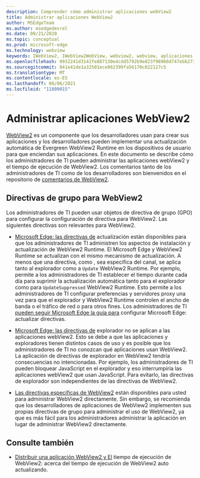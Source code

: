 ```yaml
---
description: Comprender cómo administrar aplicaciones webView2
title: Administrar aplicaciones WebView2
author: MSEdgeTeam
ms.author: msedgedevrel
ms.date: 09/21/2020
ms.topic: conceptual
ms.prod: microsoft-edge
ms.technology: webview
keywords: IWebView2, IWebView2WebView, webview2, webview, aplicaciones de win32, win32, edge, ICoreWebView2, ICoreWebView2Host, control de explorador, html perimetral, empresa, directiva de grupo, capacidad de administración
ms.openlocfilehash: 0932241d3141fe887130e4cdd5792b9e823f98960d747ebb273be2b61e10a560
ms.sourcegitcommit: 841e41de1a32501ece862399fa56170c022127c5
ms.translationtype: MT
ms.contentlocale: es-ES
ms.lasthandoff: 08/06/2021
ms.locfileid: "11809015"
---
```

# <a name="managing-webview2-applications"></a>Administrar aplicaciones WebView2  

[WebView2][WebView2Landing] es un componente que los desarrolladores usan para crear sus aplicaciones y los desarrolladores pueden implementar una actualización automática de Evergreen WebView2 Runtime en los dispositivos de usuario para que enciendan sus aplicaciones.  En este documento se describe cómo los administradores de TI pueden administrar las aplicaciones webView2 y el tiempo de ejecución de WebView2.  Los comentarios tanto de los administradores de TI como de los desarrolladores son bienvenidos en el repositorio de [comentarios de WebView2][GithubMicrosoftedgeWebviewfeddback].  


## <a name="group-policies-for-webview2"></a>Directivas de grupo para WebView2  

Los administradores de TI pueden usar objetos de directiva de grupo \(GPO\) para configurar la configuración de directiva para WebView2.  Las siguientes directivas son relevantes para WebView2.

*   [Microsoft Edge: las directivas de][EdgeUpdatePolicies] actualización están disponibles para que los administradores de TI administren los aspectos de instalación y actualización de WebView2 Runtime.  El Microsoft Edge y WebView2 Runtime se actualizan con el mismo mecanismo de actualización.  A menos que una directiva, como , sea específica del canal, se aplica tanto al explorador como a `Update` WebView2 Runtime.  Por ejemplo, permite a los administradores de TI establecer el tiempo durante cada día para suprimir la actualización automática tanto para el explorador como para `UpdateSuppressed` WebView2 Runtime.  Esto permite a los administradores de TI configurar preferencias y servidores proxy una vez para que el explorador y WebView2 Runtime controlen el ancho de banda o el tráfico de red o para otros fines.  Los administradores de TI [pueden seguir Microsoft Edge la guía para][ConfigureMicrosoftEdge] configurar Microsoft Edge: actualizar directivas.  

*   [Microsoft Edge: las directivas de][EdgeBrowserPolicies] explorador no se aplican a las aplicaciones webView2.  Esto se debe a que las aplicaciones y exploradores tienen distintos casos de uso y es posible que los administradores de TI no conozcan qué aplicaciones usan WebView2.  La aplicación de directivas de explorador en WebView2 tendría consecuencias no intencionadas.  Por ejemplo, los administradores de TI pueden bloquear JavaScript en el explorador y eso interrumpiría las aplicaciones webView2 que usan JavaScript.  Para evitarlo, las directivas de explorador son independientes de las directivas de WebView2.

*   [Las directivas específicas de WebView2][WebView2Policies] están disponibles para usted<!--dev, or admin?--> para administrar WebView2 directamente.  Sin embargo, se recomienda que los desarrolladores de aplicaciones de WebView2 implementen sus propias directivas de grupo para administrar el uso de WebView2, ya que es más fácil para los administradores administrar la aplicación en lugar de administrar WebView2 directamente.  


## <a name="see-also"></a>Consulte también

*  [Distribuir una aplicación WebView2 y El][Webview2ConceptsDistribution] tiempo de ejecución de WebView2: acerca del tiempo de ejecución de WebView2 auto actualizando.


<!-- links -->
[Webview2ConceptsDistribution]: ./distribution.md "Distribuir una aplicación WebView2 y el motor de ejecución de WebView2 | Microsoft Docs"  
[WebView2Landing]: ../index.md "Introducción a Microsoft Edge WebView2 (versión preliminar) | Microsoft Docs"  
<!-- external links -->
[EdgeUpdatePolicies]: /deployedge/microsoft-edge-update-policies "Microsoft Edge: actualizar directivas | Microsoft Docs"  
[EdgeBrowserPolicies]: /deployedge/microsoft-edge-policies "Microsoft Edge: directivas de explorador | Microsoft Docs"  
[ConfigureMicrosoftEdge]: /deployedge/configure-microsoft-edge "Configurar Microsoft Edge de directiva en Windows | Microsoft Docs"  
[WebView2Policies]: /deployedge/microsoft-edge-webview-policies "Microsoft Edge Documentación de directivas de WebView2 | Microsoft Docs" 

[GithubMicrosoftedgeWebviewfeddback]: https://github.com/MicrosoftEdge/WebViewFeedback "Comentarios de WebView: MicrosoftEdge/WebViewComentarios | GitHub"  
